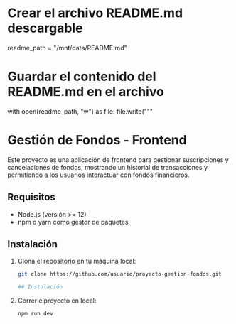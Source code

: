 # Crear el archivo README.md descargable
readme_path = "/mnt/data/README.md"

# Guardar el contenido del README.md en el archivo
with open(readme_path, "w") as file:
    file.write("""
# Gestión de Fondos - Frontend

Este proyecto es una aplicación de frontend para gestionar suscripciones y cancelaciones de fondos, mostrando un historial de transacciones y permitiendo a los usuarios interactuar con fondos financieros.

## Requisitos

- Node.js (versión >= 12)
- npm o yarn como gestor de paquetes

## Instalación

1. Clona el repositorio en tu máquina local:

   ```bash
   git clone https://github.com/usuario/proyecto-gestion-fondos.git

   ## Instalación

2. Correr elproyecto en local:

   ```bash
   npm run dev

